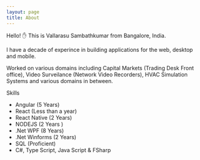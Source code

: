 ```yaml
---
layout: page
title: About
---
```


Hello! ✋ This is Vallarasu Sambathkumar from Bangalore, India.

I have a decade of experince in building applications for the web, desktop and mobile.

Worked on various domains including Capital Markets (Trading Desk Front office), Video Surveilance (Network Video Recorders), HVAC Simulation Systems and various domains in between.

Skills

- Angular (5 Years)
- React (Less than a year)
- React Native (2 Years)
- NODEJS (2 Years )
- .Net WPF (8 Years)
- .Net Winforms (2 Years)
- SQL (Proficient)
- C#, Type Script, Java Script & FSharp
